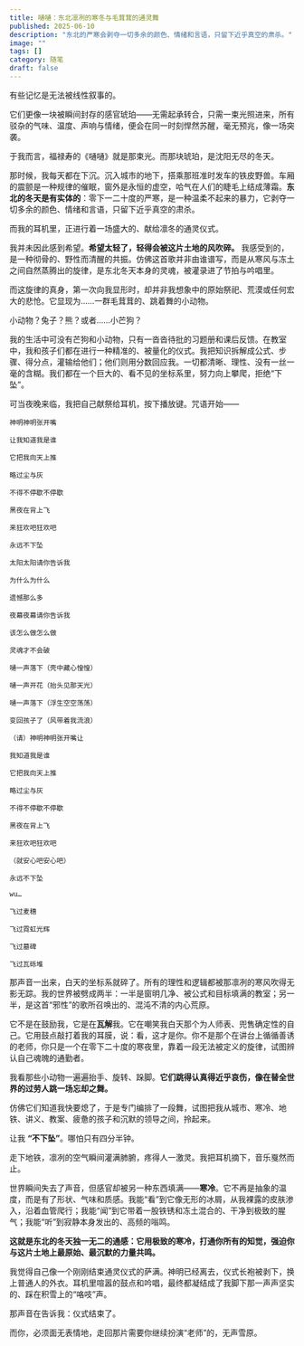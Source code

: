 ```yaml
---
title: 嗵嗵：东北凛冽的寒冬与毛茸茸的通灵舞
published: 2025-06-10
description: "东北的严寒会剥夺一切多余的颜色、情绪和言语，只留下近乎真空的肃杀。"
image: ""
tags: []
category: 随笔
draft: false
---
```


有些记忆是无法被线性叙事的。

它们更像一块被瞬间封存的感官琥珀——无需起承转合，只需一束光照进来，所有驳杂的气味、温度、声响与情绪，便会在同一时刻悍然苏醒，毫无预兆，像一场突袭。

于我而言，福禄寿的《嗵嗵》就是那束光。而那块琥珀，是沈阳无尽的冬天。

那时候，我每天都在下沉。沉入城市的地下，搭乘那班准时发车的铁皮野兽。车厢的震颤是一种规律的催眠，窗外是永恒的虚空，哈气在人们的睫毛上结成薄霜。**东北的冬天是有实体的**：零下一二十度的严寒，是一种温柔不起来的暴力，它剥夺一切多余的颜色、情绪和言语，只留下近乎真空的肃杀。

而我的耳机里，正进行着一场盛大的、献给凛冬的通灵仪式。

我并未因此感到希望。**希望太轻了，轻得会被这片土地的风吹碎。** 我感受到的，是一种彻骨的、野性而清醒的共振。仿佛这首歌并非由谁谱写，而是从寒风与冻土之间自然蒸腾出的旋律，是东北冬天本身的灵魂，被灌录进了节拍与吟唱里。

而这旋律的真身，第一次向我显形时，却并非我想象中的原始祭祀、荒漠或任何宏大的悲怆。它显现为……一群毛茸茸的、跳着舞的小动物。

小动物？兔子？熊？或者……小芒狗？

我的生活中可没有芒狗和小动物，只有一沓沓待批的习题册和课后反馈。在教室中，我和孩子们都在进行一种精准的、被量化的仪式。我把知识拆解成公式、步骤、得分点，灌输给他们；他们则用分数回应我。一切都清晰、理性、没有一丝一毫的含糊。我们都在一个巨大的、看不见的坐标系里，努力向上攀爬，拒绝“下坠”。

可当夜晚来临，我把自己献祭给耳机，按下播放键。咒语开始——

```
神明神明张开嘴

让我知道我是谁

它把我向天上推

略过尘与灰

不得不停歇不停歇

黑夜在背上飞

来狂欢吧狂欢吧

永远不下坠

太阳太阳请你告诉我

为什么为什么

遗憾那么多

夜幕夜幕请你告诉我

该怎么做怎么做

灵魂才不会破

嗵一声落下（壳中藏心惶惶）

嗵一声开花（抬头见那天光）

嗵一声落下（浮生空空荡荡）

变回孩子了（风带着我流浪）

（请）神明神明张开嘴让

我知道我是谁

它把我向天上推

略过尘与灰

不得不停歇不停歇

黑夜在背上飞

来狂欢吧狂欢吧

（就安心吧安心吧）

永远不下坠

wu…

飞过麦穗

飞过霓虹光辉

飞过墓碑

飞过瓦砾堆
```


那声音一出来，白天的坐标系就碎了。所有的理性和逻辑都被那凛冽的寒风吹得无影无踪。我的世界被劈成两半：一半是窗明几净、被公式和目标填满的教室；另一半，是这首“邪性”的歌所召唤出的、混沌不清的内心荒原。

它不是在鼓励我，它是在**瓦解**我。它在嘲笑我白天那个为人师表、兜售确定性的自己。它用鼓点敲打着我的耳膜，说：看，这才是你。你不是那个在讲台上循循善诱的老师，你只是一个在零下二十度的寒夜里，靠着一段无法被定义的旋律，试图辨认自己魂魄的通勤者。

我看那些小动物一遍遍抬手、旋转、跺脚。**它们跳得认真得近乎哀伤，像在替全世界的过劳人跳一场忘却之舞。**

仿佛它们知道我快要熄了，于是专门编排了一段舞，试图把我从城市、寒冷、地铁、讲义、教案、疲惫的孩子和沉默的领导之间，拎起来。

让我 **“不下坠”**。哪怕只有四分半钟。

走下地铁，凛冽的空气瞬间灌满肺腑，疼得人一激灵。我把耳机摘下，音乐戛然而止。

世界瞬间失去了声音，但感官却被另一种东西填满——**寒冷**。它不再是抽象的温度，而是有了形状、气味和质感。我能“看”到它像无形的冰屑，从我裸露的皮肤渗入，沿着血管爬行；我能“闻”到它带着一股铁锈和冻土混合的、干净到极致的腥气；我能“听”到寂静本身发出的、高频的嗡鸣。

**这就是东北的冬天独一无二的通感：它用极致的寒冷，打通你所有的知觉，强迫你与这片土地上最原始、最沉默的力量共鸣。**

我觉得自己像一个刚刚结束通灵仪式的萨满。神明已经离去，仪式长袍被剥下，换上普通人的外衣。耳机里喧嚣的鼓点和吟唱，最终都凝结成了我脚下那一声声坚实的、踩在积雪上的“咯吱”声。

那声音在告诉我：仪式结束了。

而你，必须面无表情地，走回那片需要你继续扮演“老师”的，无声雪原。